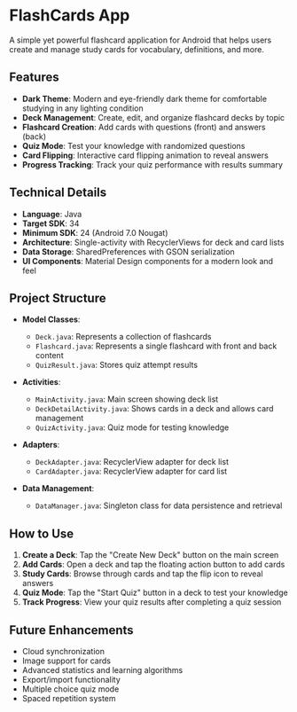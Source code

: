 # FlashCards App

A simple yet powerful flashcard application for Android that helps users create and manage study cards for vocabulary, definitions, and more.

## Features

- **Dark Theme**: Modern and eye-friendly dark theme for comfortable studying in any lighting condition
- **Deck Management**: Create, edit, and organize flashcard decks by topic
- **Flashcard Creation**: Add cards with questions (front) and answers (back)
- **Quiz Mode**: Test your knowledge with randomized questions
- **Card Flipping**: Interactive card flipping animation to reveal answers
- **Progress Tracking**: Track your quiz performance with results summary

## Technical Details

- **Language**: Java
- **Target SDK**: 34
- **Minimum SDK**: 24 (Android 7.0 Nougat)
- **Architecture**: Single-activity with RecyclerViews for deck and card lists
- **Data Storage**: SharedPreferences with GSON serialization
- **UI Components**: Material Design components for a modern look and feel

## Project Structure

- **Model Classes**:
  - `Deck.java`: Represents a collection of flashcards
  - `Flashcard.java`: Represents a single flashcard with front and back content
  - `QuizResult.java`: Stores quiz attempt results

- **Activities**:
  - `MainActivity.java`: Main screen showing deck list
  - `DeckDetailActivity.java`: Shows cards in a deck and allows card management
  - `QuizActivity.java`: Quiz mode for testing knowledge

- **Adapters**:
  - `DeckAdapter.java`: RecyclerView adapter for deck list
  - `CardAdapter.java`: RecyclerView adapter for card list

- **Data Management**:
  - `DataManager.java`: Singleton class for data persistence and retrieval

## How to Use

1. **Create a Deck**: Tap the "Create New Deck" button on the main screen
2. **Add Cards**: Open a deck and tap the floating action button to add cards
3. **Study Cards**: Browse through cards and tap the flip icon to reveal answers
4. **Quiz Mode**: Tap the "Start Quiz" button in a deck to test your knowledge
5. **Track Progress**: View your quiz results after completing a quiz session

## Future Enhancements

- Cloud synchronization
- Image support for cards
- Advanced statistics and learning algorithms
- Export/import functionality
- Multiple choice quiz mode
- Spaced repetition system